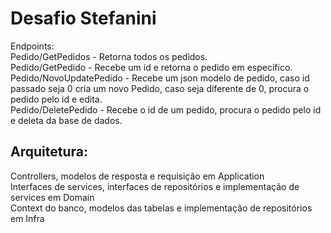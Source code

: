# Desafio Stefanini<br>

Endpoints:<br>
Pedido/GetPedidos - Retorna todos os pedidos.<br>
Pedido/GetPedido - Recebe um id e retorna o pedido em específico.<br>
Pedido/NovoUpdatePedido - Recebe um json modelo de pedido, caso id passado seja 0 cria um novo Pedido, caso seja diferente de 0, procura o pedido pelo id e edita.<br>
Pedido/DeletePedido - Recebe o id de um pedido, procura o pedido pelo id e deleta da base de dados.<br>

## Arquitetura:<br>
Controllers, modelos de resposta e requisição em Application<br>
Interfaces de services, interfaces de repositórios e implementação de services em Domain<br>
Context do banco, modelos das tabelas e implementação de repositórios em Infra<br>
